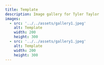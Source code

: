 ```yaml
---
title: Template
description: Image gallery for Tyler Taylor
images:
  - src: '../../assets/gallery1.jpeg'
    alt: Template
    width: 200
    height: 300
  - src: '../../assets/gallery1.jpeg'
    alt: Template
    width: 200
    height: 300
---
```


